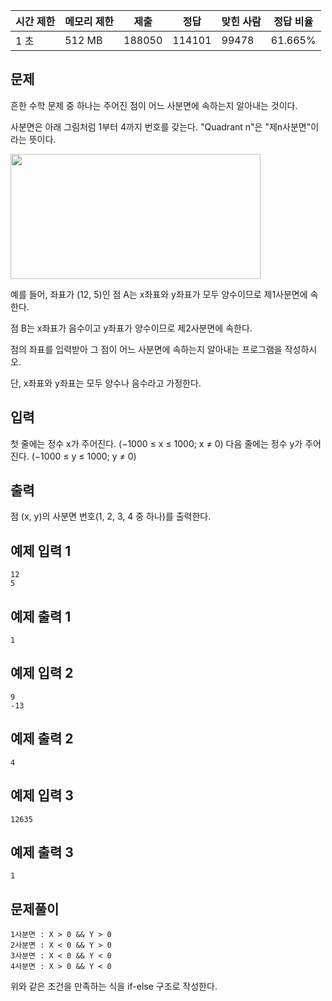 | 시간 제한 | 메모리 제한 | 제출 | 정답 | 맞힌 사람 | 정답 비율 |
| --- | --- | --- | --- | --- | --- |
| 1 초 | 512 MB | 188050 | 114101 | 99478 | 61.665% |

## 문제

흔한 수학 문제 중 하나는 주어진 점이 어느 사분면에 속하는지 알아내는 것이다. 

사분면은 아래 그림처럼 1부터 4까지 번호를 갖는다. "Quadrant n"은 "제n사분면"이라는 뜻이다.

<img src="https://user-images.githubusercontent.com/97737822/218620402-5b7cdd70-75b2-4165-a604-775352171fdd.png" width="400" height="200" />
 
예를 들어, 좌표가 (12, 5)인 점 A는 x좌표와 y좌표가 모두 양수이므로 제1사분면에 속한다. 

점 B는 x좌표가 음수이고 y좌표가 양수이므로 제2사분면에 속한다.

점의 좌표를 입력받아 그 점이 어느 사분면에 속하는지 알아내는 프로그램을 작성하시오. 

단, x좌표와 y좌표는 모두 양수나 음수라고 가정한다.

## 입력

첫 줄에는 정수 x가 주어진다. (−1000 ≤ x ≤ 1000; x ≠ 0) 다음 줄에는 정수 y가 주어진다. (−1000 ≤ y ≤ 1000; y ≠ 0)

## 출력

점 (x, y)의 사분면 번호(1, 2, 3, 4 중 하나)를 출력한다.

## 예제 입력 1

```
12
5
```

## 예제 출력 1

```
1
```

## 예제 입력 2

```
9
-13
```

## 예제 출력 2

```
4
```
## 예제 입력 3

```
12635
```

## 예제 출력 3

```
1
```

## 문제풀이

```
1사분면 : X > 0 && Y > 0
2사분면 : X < 0 && Y > 0
3사분면 : X < 0 && Y < 0
4사분면 : X > 0 && Y < 0
```

위와 같은 조건을 만족하는 식을 if-else 구조로 작성한다. 
